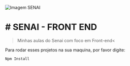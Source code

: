 
![Imagem SENAI](https://github.com/BuenoStein/SENAI/assets/121113359/af42dc5d-1bbf-49db-809c-63e445e3acbb)

<h1># SENAI - FRONT END</h1>

>Minhas aulas do Senai com foco em Front-end<

Para rodar esses projetos na sua maquina, por favor digite:

```
Npm Install
```

